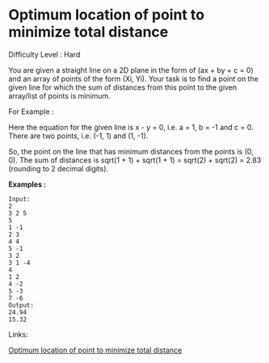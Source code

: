 # Optimum location of point to minimize total distance

Difficulty Level : Hard

You are given a straight line on a 2D plane in the form of (ax + by + c = 0) and an array of points of the form (Xi, Yi). Your task is to find a point on the given line for which the sum of distances from this point to the given array/list of points is minimum.

For Example :

Here the equation for the given line is x - y = 0, i.e. a = 1, b = -1 and c = 0. 
There are two points, i.e. (-1, 1) and (1, -1).

So, the point on the line that has minimum distances from the points is (0, 0). The sum of distances is sqrt(1 + 1) + sqrt(1 + 1) = sqrt(2) + sqrt(2) = 2.83 (rounding to 2 decimal digits).

**Examples :**

```
Input:
2
3 2 5
5
1 -1
2 3
4 4
5 -1
3 2
3 1 -4
4
1 2
4 -2
5 -3
7 -6
Output:
24.94
15.32
```

Links:

[Optimum location of point to minimize total distance](https://www.naukri.com/code360/problems/optimum-location_1116097?topList=love-babbar-dsa-sheet-problems&utm_source=website&utm_medium=affiliate&utm_campaign=450dsatracker)